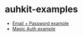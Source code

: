 # auhkit-examples

- [Email + Password example](./src/app/email-password-example)
- [Magic Auth example](./src/app/magic-auth-example)
